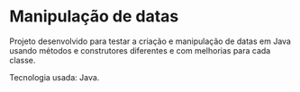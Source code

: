# Manipulação de datas

Projeto desenvolvido para testar a criação e manipulação de datas em Java usando métodos e construtores diferentes e com melhorias para cada classe.

Tecnologia usada: Java.
